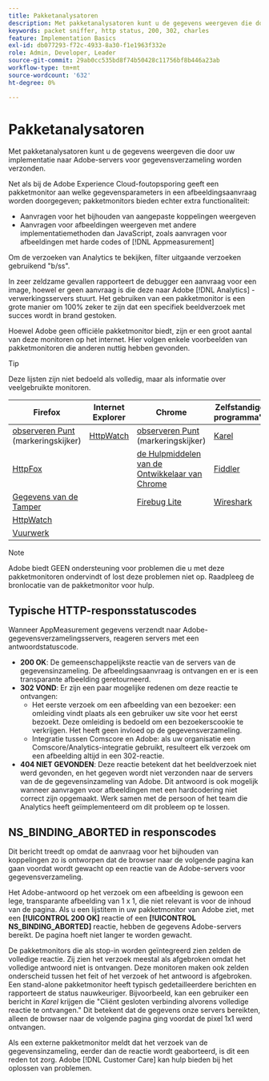 ```yaml
---
title: Pakketanalysatoren
description: Met pakketanalysatoren kunt u de gegevens weergeven die door uw implementatie naar Adobe-servers voor gegevensverzameling worden verzonden.
keywords: packet sniffer, http status, 200, 302, charles
feature: Implementation Basics
exl-id: db077293-f72c-4933-8a30-f1e1963f332e
role: Admin, Developer, Leader
source-git-commit: 29ab0cc535bd8f74b50428c11756bf8b446a23ab
workflow-type: tm+mt
source-wordcount: '632'
ht-degree: 0%

---
```


# Pakketanalysatoren

Met pakketanalysatoren kunt u de gegevens weergeven die door uw implementatie naar Adobe-servers voor gegevensverzameling worden verzonden.

Net als bij de Adobe Experience Cloud-foutopsporing geeft een pakketmonitor aan welke gegevensparameters in een afbeeldingsaanvraag worden doorgegeven; pakketmonitors bieden echter extra functionaliteit:

* Aanvragen voor het bijhouden van aangepaste koppelingen weergeven
* Aanvragen voor afbeeldingen weergeven met andere implementatiemethoden dan JavaScript, zoals aanvragen voor afbeeldingen met harde codes of [!DNL Appmeasurement]

Om de verzoeken van Analytics te bekijken, filter uitgaande verzoeken gebruikend &quot;b/ss&quot;.

In zeer zeldzame gevallen rapporteert de debugger een aanvraag voor een image, hoewel er geen aanvraag is die deze naar Adobe [!DNL Analytics] -verwerkingsservers stuurt. Het gebruiken van een pakketmonitor is een grote manier om 100% zeker te zijn dat een specifiek beeldverzoek met succes wordt in brand gestoken.

Hoewel Adobe geen officiële pakketmonitor biedt, zijn er een groot aantal van deze monitoren op het internet. Hier volgen enkele voorbeelden van pakketmonitoren die anderen nuttig hebben gevonden.

>[!TIP]
>
>Deze lijsten zijn niet bedoeld als volledig, maar als informatie over veelgebruikte monitoren.

| Firefox | Internet Explorer | Chrome | Zelfstandige programma&#39;s |
|---|---|---|---|
| [ observeren Punt ](https://www.observepoint.com/product#plugin) (markeringskijker) | [ HttpWatch ](https://www.httpwatch.com/) | [ observeren Punt ](https://www.observepoint.com/product#plugin) (markeringskijker) | [ Karel ](https://www.charlesproxy.com/) |
| [ HttpFox ](https://addons.thunderbird.net/en-us/firefox/addon/httpfox/) |  | [ de Hulpmiddelen van de Ontwikkelaar van Chrome ](https://code.google.com/chrome/devtools/docs/overview.html) | [ Fiddler ](https://www.telerik.com/fiddler) |
| [ Gegevens van de Tamper ](https://addons.mozilla.org/en-US/firefox/addon/tamper-data-for-ff-quantum/) |  | [ Firebug Lite ](https://chromewebstore.google.com/detail/firebug-lite-for-google-c/ehemiojjcpldeipjhjkepfdaohajpbdo) | [ Wireshark ](https://www.wireshark.org/) |
| [ HttpWatch ](https://www.httpwatch.com/) |  |  |  |
| [ Vuurwerk ](https://getfirebug.com/) |  |  |  |

>[!NOTE]
>
>Adobe biedt GEEN ondersteuning voor problemen die u met deze pakketmonitoren ondervindt of lost deze problemen niet op. Raadpleeg de bronlocatie van de pakketmonitor voor hulp.

## Typische HTTP-responsstatuscodes

Wanneer AppMeasurement gegevens verzendt naar Adobe-gegevensverzamelingsservers, reageren servers met een antwoordstatuscode.

* **200 OK**: De gemeenschappelijkste reactie van de servers van de gegevensinzameling. De afbeeldingsaanvraag is ontvangen en er is een transparante afbeelding geretourneerd.
* **302 VOND**: Er zijn een paar mogelijke redenen om deze reactie te ontvangen:
   * Het eerste verzoek om een afbeelding van een bezoeker: een omleiding vindt plaats als een gebruiker uw site voor het eerst bezoekt. Deze omleiding is bedoeld om een bezoekerscookie te verkrijgen. Het heeft geen invloed op de gegevensverzameling.
   * Integratie tussen Comscore en Adobe: als uw organisatie een Comscore/Analytics-integratie gebruikt, resulteert elk verzoek om een afbeelding altijd in een 302-reactie.
* **404 NIET GEVONDEN**: Deze reactie betekent dat het beeldverzoek niet werd gevonden, en het gegeven wordt niet verzonden naar de servers van de de gegevensinzameling van Adobe. Dit antwoord is ook mogelijk wanneer aanvragen voor afbeeldingen met een hardcodering niet correct zijn opgemaakt. Werk samen met de persoon of het team die Analytics heeft geïmplementeerd om dit probleem op te lossen.

## NS_BINDING_ABORTED in responscodes

Dit bericht treedt op omdat de aanvraag voor het bijhouden van koppelingen zo is ontworpen dat de browser naar de volgende pagina kan gaan voordat wordt gewacht op een reactie van de Adobe-servers voor gegevensverzameling.

Het Adobe-antwoord op het verzoek om een afbeelding is gewoon een lege, transparante afbeelding van 1 x 1, die niet relevant is voor de inhoud van de pagina. Als u een lijstitem in uw pakketmonitor van Adobe ziet, met een **[!UICONTROL 200 OK]** reactie of een **[!UICONTROL NS_BINDING_ABORTED]** reactie, hebben de gegevens Adobe-servers bereikt. De pagina hoeft niet langer te worden gewacht.

De pakketmonitors die als stop-in worden geïntegreerd zien zelden de volledige reactie. Zij zien het verzoek meestal als afgebroken omdat het volledige antwoord niet is ontvangen. Deze monitoren maken ook zelden onderscheid tussen het feit of het verzoek of het antwoord is afgebroken. Een stand-alone pakketmonitor heeft typisch gedetailleerdere berichten en rapporteert de status nauwkeuriger. Bijvoorbeeld, kan een gebruiker een bericht in *Karel* krijgen die &quot;Cliënt gesloten verbinding alvorens volledige reactie te ontvangen.&quot; Dit betekent dat de gegevens onze servers bereikten, alleen de browser naar de volgende pagina ging voordat de pixel 1x1 werd ontvangen.

Als een externe pakketmonitor meldt dat het verzoek van de gegevensinzameling, eerder dan de reactie wordt geaborteerd, is dit een reden tot zorg. Adobe [!DNL Customer Care] kan hulp bieden bij het oplossen van problemen.
